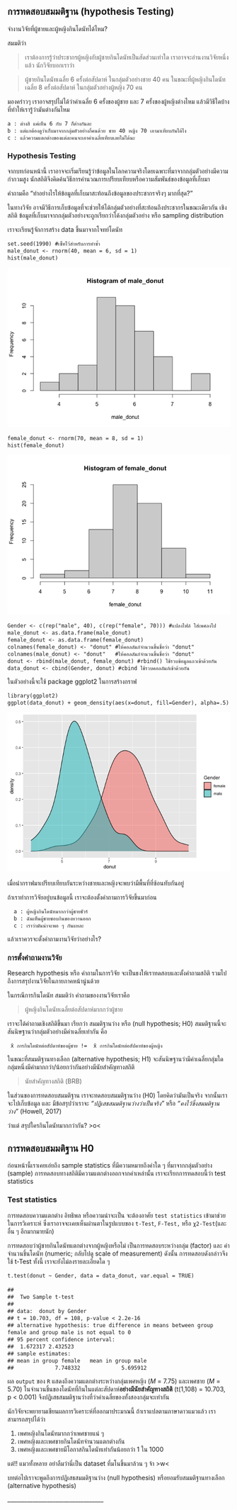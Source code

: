 ## การทดสอบสมมติฐาน (hypothesis Testing)

จำงานวิจัยที่ผู้ชายและผู้หญิงกินโดนัทได้ไหม?

สมมติว่า

> เราต้องการรู้ว่าประชากรผู้หญิงกับผู้ชายกินโดนัทเป็นสัดส่วนเท่าใด
> เราอาจจะอ่านงานวิจัยหนึ่งแล้ว นักวิจัยบอกเราว่า

> ผู้ชายกินโดนัทเฉลี่ย 6 ครั้งต่อสัปดาห์ ในกลุ่มตัวอย่างชาย 40 คน
> ในขณะที่ผู้หญิงกินโดนัทเฉลี่ย 8 ครั้งต่อสัปดาห์ ในกลุ่มตัวอย่างผู้หญิง
> 70 คน

  
มองคร่าวๆ เราอาจสรุปไม่ได้ว่าค่าเฉลี่ย 6 ครั้งของผู้ชาย และ 7 ครั้งของผู้หญิงต่างไหม
แล้วมีวิธีใดบ้างที่ทำให้เรารู้ว่ามันต่างกันไหม

    a : ต่างสิ แค่เห็น 6 กับ 7 ก็ต่างกันละ
    b : แต่แกต้องดูว่าเก็บมาจากกลุ่มตัวอย่างกี่คนด้วย ชาย 40 หญิง 70 เอามาเทียบกันได้ไง
    c : แล้วความแตกต่างของแต่ละคนจะเอาค่าเฉลี่ยเทียบเลยไม่ได้นะ
    

### Hypothesis Testing

จากบทก่อนหน้านี้ เราอาจจะเริ่มเรียนรู้ว่าข้อมูลในโลกความจริงโดยเฉพาะที่มาจากกลุ่มตัวอย่างมีความกำกวมสูง นักสถิติจึงคิดค้นวิธีการคำนวณการเปรียบเทียบหรือความสัมพันธ์ของข้อมูลที่เก็บมา

คำถามคือ “ทำอย่างไรให้ข้อมูลที่เก็บมาสะท้อนถึงข้อมูลของประชากรจริงๆ มากที่สุด?”

ในทางวิจัย อาจมีวิธีการเก็บข้อมูลที่จะช่วยให้ได้กลุ่มตัวอย่างที่สะท้อนถึงประชากรในขณะเดียวกัน เชิงสถิติ ข้อมูลที่เก็บมาจากกลุ่มตัวอย่างจะถูกเรียกว่าโค้งกลุ่มตัวอย่าง หรือ sampling distribution

เราจะเรียนรู้จักการสร้าง data ขึ้นมาจากโจทย์โดนัท
 
    set.seed(1990) #เซ็ทไว้สำหรับการทำซ้ำ
    male_donut <- rnorm(40, mean = 6, sd = 1)
    hist(male_donut)

![](docs/sample_dis__files/figure-markdown_strict/unnamed-chunk-1-1.png)

    female_donut <- rnorm(70, mean = 8, sd = 1)
    hist(female_donut)

![](docs/sample_dis__files/figure-markdown_strict/unnamed-chunk-1-2.png)

    Gender <- c(rep("male", 40), c(rep("female", 70))) #แปลงไฟล์ ใส่เพศลงไป
    male_donut <- as.data.frame(male_donut)
    female_donut <- as.data.frame(female_donut)
    colnames(female_donut) <- "donut" #ให้คอลลัมภ์จำนวนชิ้นชื่อว่า "donut"
    colnames(male_donut) <- "donut"   #ให้คอลลัมภ์จำนวนชิ้นชื่อว่า "donut"
    donut <- rbind(male_donut, female_donut) #rbind() ใช้รวบข้อมูลแถวเข้าด้วยกัน
    data_donut <- cbind(Gender, donut) #cbind ใช้รวบคอลลัมภ์เข้าด้วยกัน

ในตัวอย่างนี้จะใช้ package ggplot2 ในการสร้างกราฟ

    library(ggplot2)
    ggplot(data_donut) + geom_density(aes(x=donut, fill=Gender), alpha=.5)

![](docs/sample_dis__files/figure-markdown_strict/unnamed-chunk-3-1.png)

เมื่อนำกราฟมาเปรียบเทียบกันระหว่างชายและหญิงจะพบว่ามีพื้นที่ที่ซ้อนทับกันอยู่

ถ้าเราทำการวิจัยอยู่บนข้อมูลนี้ เราจะต้องตั้งคำถามการวิจัยขึ้นมาก่อน

      a : ผู้หญิงกินโดนัทมากกว่าผู้ชายชัวร์
      b : ฉันเห็นผู้ชายชอบกินของหวานออก
      c : เราว่ามันน่าจะพอ ๆ กันแหละ

แล้วเราควรจะตั้งคำถามงานวิจัยว่าอย่างไร?

### การตั้งคำถามงานวิจัย

Research hypothesis หรือ คำถามในการวิจัย จะเป็นธงให้เราทดสอบและตั้งคำถามสถิติ รวมไปถึงการสรุปงานวิจัยในภายภาคหน้านู่นด้วย

ในกรณีการกินโดนัท สมมติว่า คำถามของงานวิจัยเราคือ

> ผู้หญิงกินโดนัทเฉลี่ยต่อสัปดาห์มากกว่าผู้ชาย

เราจะได้คำถามเชิงสถิติขึ้นมา เรียกว่า สมมติฐานว่าง หรือ (null hypothesis; H0) สมมติฐานนี้จะสันนิษฐานว่ากลุ่มตัวอย่างมีค่าเฉลี่ยเท่ากัน คือ

     x̄ การกินโดนัทต่อสัปดาห์ของผู้ชาย !=  x̄ การกินโดนัทต่อสัปดาห์ของผู้หญิง

ในขณะที่สมมติฐานทางเลือก (alternative hypothesis; H1) จะสันนิษฐานว่ามีค่าเฉลี่ยกลุ่มใดกลุ่มหนึ่งมีค่ามากกว่า/น้อยกว่ากันอย่างมีนัยสำคัญทางสถิติ

> นัยสำคัญทางสถิติ (BRB)

ในส่วนของการทดสอบสมมติฐาน เราจะทดสอบสมมติฐานว่าง (H0) โดยคิดว่ามันเป็นจริง จากนั้นเราจะไปเก็บข้อมูล และ มีข้อสรุปว่าเราจะ *“ปฎิเสธสมมติฐานว่างว่าเป็นจริง”* หรือ *“คงไว้ซึ่งสมมติฐานว่าง”* (Howell, 2017)

ว่าแต่ สรุปใครกินโดนัทมากกว่ากัน? &gt;o&lt;

## การทดสอบสมมติฐาน H0

ก่อนหน้านี้เราเคยเอ่ยถึง sample statistics ที่มีความหมายถึงค่าใด ๆ ที่มาจากกลุ่มตัวอย่าง (sample) การทดสอบทางสถิติมีความแตกต่างออกจากค่าเหล่านั้น เราจะเรียกการทดสอบนี้ว่า
test statistics

### Test statistics

การทดสอบความแตกต่าง อิทธิพล หรือความน่าจะเป็น จะต้องอาศัย `test statistics` เข้ามาช่วยในการวิเคราะห์ ซึ่งเราอาจจะเคยเห็นผ่านตาในรูปแบบของ `t-Test`, `F-Test,` หรือ `χ2-Test`(และอื่น ๆ อีกมากมายนัก)
 
การทดสอบว่าผู้ชายกินโดนัทแตกต่างจากผู้หญิงหรือไม่ เป็นการทดสอบระหว่างกลุ่ม (factor) และ ค่าจำนวนชิ้นโดนัท (numeric; กลับไปดู scale of measurement) ดังนั้น การทดสอบดังกล่าวจึงใช้ t-Test ทั้งนี้ เราจะยังไม่ลงรายละเอียดใด ๆ

    t.test(donut ~ Gender, data = data_donut, var.equal = TRUE)

    ## 
    ##  Two Sample t-test
    ## 
    ## data:  donut by Gender
    ## t = 10.703, df = 108, p-value < 2.2e-16
    ## alternative hypothesis: true difference in means between group female and group male is not equal to 0
    ## 95 percent confidence interval:
    ##  1.672317 2.432523
    ## sample estimates:
    ## mean in group female   mean in group male 
    ##             7.748332             5.695912


ผล `output` ของ `R` แสดงถึงความแตกต่างระหว่างกลุ่มเพศหญิง (*M* = 7.75)
และเพศชาย (*M* = 5.70) ในจำนวนชิ้นของโดนัทที่กินในแต่ละสัปดาห์**อย่างมีนัยสำคัญทางสถิติ** (t(1,108) = 10.703, p &lt; 0.001) จึงปฎิเสธสมมติฐานว่างที่ว่าค่าเฉลี่ยของทั้งสองกลุ่มจะเท่ากัน

นักวิจัยจะพยายามเขียนผลการวิเคราะห์ที่ออกมาประมาณนี้ ถ้าเราแปลตามภาษาดาวแมวแล้ว เราสามารถสรุปได้ว่า

1.  เพศหญิงกินโดนัทมากกว่าเพศชายแน่ ๆ
2.  เพศหญิงและเพศชายกินโดนัทจำนวนแตกต่างกัน
3.  เพศหญิงและเพศชายมีโอกาสกินโดนัทเท่ากันน้อยกว่า 1 ใน 1000

แต่!! แมวทั้งหลาย อย่าลืมว่านี่เป็น dataset ที่มโนขึ้นมาล้วน ๆ จ้า
&gt;w&lt;

บทต่อไปเราจะพูดถึงการปฎิเสธสมมติฐานว่าง (null hypothesis)
หรือยอมรับสมมติฐานทางเลือก (alternative hypothesis)

\_\_\_\_\_\_\_\_\_\_\_\_\_\_\_\_\_\_\_\_\_\_\_\_\_\_\_\_\_\_\_\_\_\_
